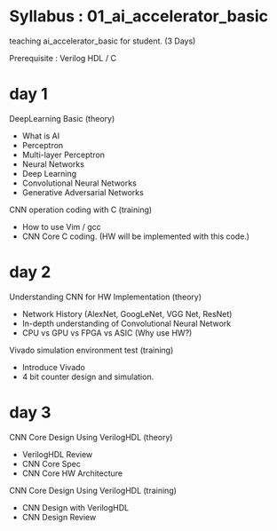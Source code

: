 
# Syllabus : 01_ai_accelerator_basic
teaching ai_accelerator_basic for student. (3 Days)

Prerequisite : Verilog HDL / C

# day 1 
DeepLearning Basic (theory)
- What is AI
- Perceptron
- Multi-layer Perceptron
- Neural Networks
- Deep Learning
- Convolutional Neural Networks
- Generative Adversarial Networks

CNN operation coding with C (training)
- How to use Vim / gcc 
- CNN Core C coding. (HW will be implemented with this code.)

# day 2
Understanding CNN for HW Implementation (theory)
- Network History (AlexNet, GoogLeNet, VGG Net, ResNet)
- In-depth understanding of Convolutional Neural Network
- CPU vs GPU vs FPGA vs ASIC (Why use HW?)

Vivado simulation environment test (training)
- Introduce Vivado
- 4 bit counter design and simulation.

# day 3
CNN Core Design Using VerilogHDL (theory)
- VerilogHDL Review
- CNN Core Spec
- CNN Core HW Architecture

CNN Core Design Using VerilogHDL (training)
- CNN Design with VerilogHDL
- CNN Design Review
